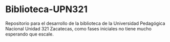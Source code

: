 # Biblioteca-UPN321
Repositorio para el desarrollo de la biblioteca de la Universidad Pedagógica Nacional Unidad 321 Zacatecas, como fases iniciales no tiene mucho esperando que escale.
